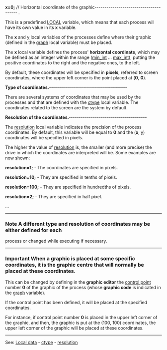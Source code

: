 **x=0;** // Horizontal coordinate of the graphic---------------------------------------
.

This is a predefined [LOCAL](declaration_of_local_datadot.md) variable, which means that each process will have its own value in its **x** variable.

The **x** and [y](local_y.md) local variables of the processes define where their graphic (defined in the [graph](local_graph.md) local variable) must be placed.

The **x** local variable defines the process' **horizontal coordinate**,
which may be defined as an integer within the range ([min_int](min_int.md) ...
[max_int](max_int.md)), putting the positive coordinates to the right and the negative ones, to the left.

By default, these coordinates will be specified in **pixels**,
referred to screen coordinates, where the upper left corner is the point placed at (**0**, **0**).

**Type of coordinates.**---------------------------------------


There are several systems of coordinates that may be used by the processes and that are defined with the [ctype](local_ctype.md) local variable. The coordinates related to the screen are the system by default.

**Resolution of the coordinates.**---------------------------------------


The [resolution](local_resolution.md) local variable indicates the precision of the process coordinates. By default, this variable will be equal to **0** and the (**x**, [y](local_y.md)) coordinates will be specified in pixels.

The higher the value of [resolution](local_resolution.md) is, the smaller (and more precise) the drive in which the coordinates are interpreted will be. Some examples are now shown:

**resolution=1;** - The coordinates are specified in pixels.

**resolution=10;** - They are specified in tenths of pixels.

**resolution=100;** - They are specified in hundredths of pixels.

**resolution=2;** - They are specified in half pixel.

...

---------------------------------------


### Note A different type and resolution of coordinates may be either defined for each 
process or changed while executing if necessary.

---------------------------------------


### Important When a graphic is placed at some specific coordinates, it is the graphic **centre** that will normally be placed at these coordinates.

This can be changed by defining in the **graphic editor** the [control point](control_pointsdot.md) number **0** of the graphic of the process (whose **graphic code** is indicated in the [graph](local_graph.md) variable).

If the control point has been defined, it will be placed at the specified coordinates.

For instance, if control point number **0** is placed in the upper left corner of the graphic, and then, the graphic is put at the (100, 100) coordinates, the upper left corner of the graphic will be placed at these coordinates.

---------------------------------------
See: [Local data](predefined_local_data.md) - [ctype](local_ctype.md) - [resolution](local_resolution.md)

